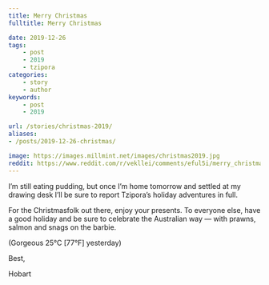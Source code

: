 ```yaml
---
title: Merry Christmas
fulltitle: Merry Christmas

date: 2019-12-26
tags:
    - post
    - 2019
    - tzipora
categories:
    - story
    - author
keywords:
    - post
    - 2019

url: /stories/christmas-2019/
aliases:
- /posts/2019-12-26-christmas/

image: https://images.millmint.net/images/christmas2019.jpg
reddit: https://www.reddit.com/r/vekllei/comments/eful5i/merry_christmas/
---
```


I’m still eating pudding, but once I’m home tomorrow and settled at my drawing desk I’ll be sure to report Tzipora’s holiday adventures in full.

For the Christmasfolk out there, enjoy your presents. To everyone else, have a good holiday and be sure to celebrate the Australian way — with prawns, salmon and snags on the barbie.

(Gorgeous 25°C [77°F] yesterday)

Best,

Hobart
